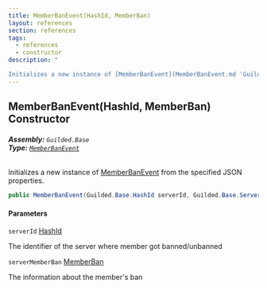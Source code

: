 ```yaml
---
title: MemberBanEvent(HashId, MemberBan)
layout: references
section: references
tags:
  - references
  - constructor
description: "

Initializes a new instance of [MemberBanEvent](MemberBanEvent.md 'Guilded.Base.Events.MemberBanEvent') from the specified JSON properties."
---
```


## MemberBanEvent(HashId, MemberBan) Constructor
###### **Assembly:** `Guilded.Base`<br/>**Type:** [`MemberBanEvent`](MemberBanEvent.md 'Guilded.Base.Events.MemberBanEvent')

Initializes a new instance of [MemberBanEvent](MemberBanEvent.md 'Guilded.Base.Events.MemberBanEvent') from the specified JSON properties.

```csharp
public MemberBanEvent(Guilded.Base.HashId serverId, Guilded.Base.Servers.MemberBan serverMemberBan);
```
#### Parameters

<a name='Guilded.Base.Events.MemberBanEvent.MemberBanEvent(Guilded.Base.HashId,Guilded.Base.Servers.MemberBan).serverId'></a>

`serverId` [HashId](HashId.md 'Guilded.Base.HashId')

The identifier of the server where member got banned/unbanned

<a name='Guilded.Base.Events.MemberBanEvent.MemberBanEvent(Guilded.Base.HashId,Guilded.Base.Servers.MemberBan).serverMemberBan'></a>

`serverMemberBan` [MemberBan](MemberBan.md 'Guilded.Base.Servers.MemberBan')

The information about the member's ban